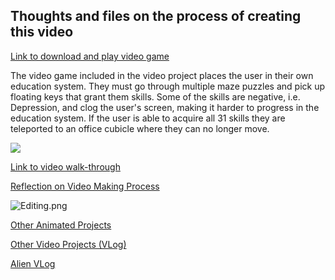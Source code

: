 ## Thoughts and files on the process of creating this video 

[Link to download and play video game](https://drive.google.com/file/d/1taTHbhOsVNT-cIwhFnc3yX3fFGImJx1E/view?usp=sharing)

The video game included in the video project places the user in their own education system. They must go through multiple maze puzzles and pick up floating keys that grant them skills. Some of the skills are negative, i.e. Depression, and clog the user's screen, making it harder to progress in the education system. If the user is able to acquire all 31 skills they are teleported to an office cubicle where they can no longer move.

![]({{site.baseurl}}//VideoGameSS.png)

[Link to video walk-through](https://www.youtube.com/watch?v=rGM_gd95WrM&feature=emb_logo)

[Reflection on Video Making Process](VideoReflecting.md)

![Editing.png]({{site.baseurl}}/Editing.png)

[Other Animated Projects](http://www.chrisdivincenzo.com/html/experiments.html)

[Other Video Projects (VLog)](http://www.chrisdivincenzo.com/html/vlog.html)

[Alien VLog](http://www.chrisdivincenzo.com/html/videodiary.html)
